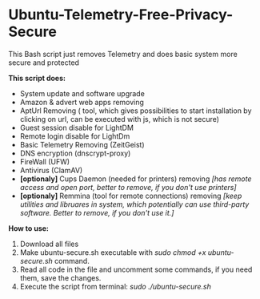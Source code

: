 # Ubuntu-Telemetry-Free-Privacy-Secure
This Bash script just removes Telemetry and does basic system more secure and protected

**This script does:**
* System update and software upgrade
* Amazon & advert web apps removing
* AptUrl Removing ( tool, which gives possibilities to start installation by clicking on url, can be executed with js, which is not secure)
* Guest session disable for LightDM
* Remote login disable for LightDm
* Basic Telemetry Removing (ZeitGeist)
* DNS encryption (dnscrypt-proxy)
* FireWall (UFW)
* Antivirus (ClamAV)
* **[optionaly]** Cups Daemon (needed for printers) removing *[has remote access and open port, better to remove, if you don't use printers]*
* **[optionaly]** Remmina (tool for remote connections) removing *[keep utilities and libruares in system, which potentially can use third-party software. Better to remove, if you don't use it.]*

**How to use:**
1. Download all files
2. Make ubuntu-secure.sh executable with *sudo chmod +x ubuntu-secure.sh* command.
3. Read all code in the file and uncomment some commands, if you need them, save the changes.
4. Execute the script from terminal: *sudo ./ubuntu-secure.sh*
